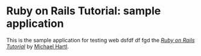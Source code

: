 # Ruby on Rails Tutorial: sample application

This is the sample application for testing web dsfdf  df fgd
the [*Ruby on Rails Tutorial*](http://railstutorial.org/)
by [Michael Hartl](http://michaelhartl.com/).
